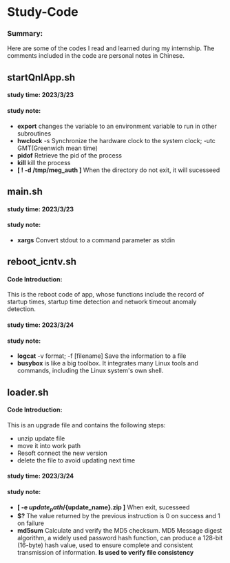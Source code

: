 # Study-Code
### Summary:
Here are some of the codes I read and learned during my internship. The comments included in the code are personal notes in Chinese.
## startQnlApp.sh
#### study time: 2023/3/23
#### study note:
- **export** changes the variable to an environment variable to run in other subroutines
- **hwclock** -s Synchronize the hardware clock to the system clock; -utc GMT(Greenwich mean time)
- **pidof** Retrieve the pid of the process
- **kill** kill the process
- **[ ! -d /tmp/meg_auth ]** When the directory do not exit, it will sucesseed
## main.sh
#### study time: 2023/3/23
#### study note:
- **xargs** Convert stdout to a command parameter as stdin
## reboot_icntv.sh
#### Code Introduction: 
This is the reboot code of app, whose functions include the record of startup times, startup time detection and network timeout anomaly detection.
#### study time: 2023/3/24
#### study note:
- **logcat** -v format; -f [filename] Save the information to a file
- **busybox** is like a big toolbox. It integrates many Linux tools and commands, including the Linux system's own shell.
## loader.sh
#### Code Introduction: 
This is an upgrade file and contains the following steps:
- unzip update file
- move it into work path
- Resoft connect the new version
- delete the file to avoid updating next time
#### study time: 2023/3/24
#### study note:
- **[ -e ${update_path}/${update_name}.zip ]**  When exit, sucesseed
- **$?** The value returned by the previous instruction is 0 on success and 1 on failure
- **md5sum** Calculate and verify the MD5 checksum. MD5 Message digest algorithm, a widely used password hash function, 
can produce a 128-bit (16-byte) hash value, used to ensure complete and consistent transmission of information. 
**Is used to verify file consistency**
